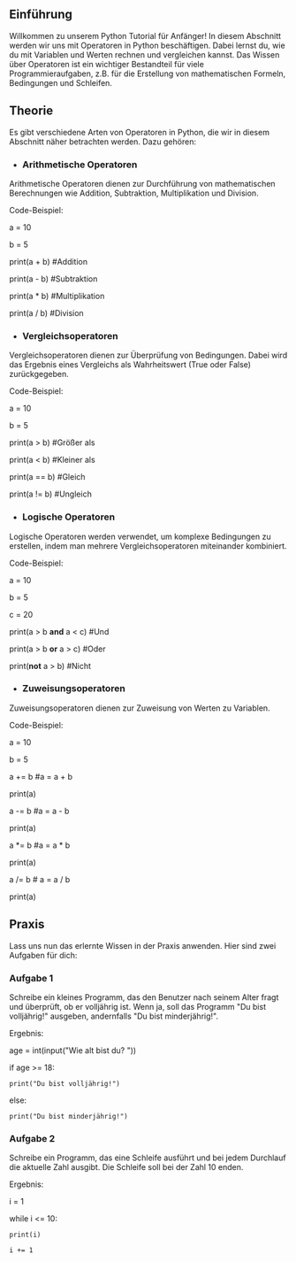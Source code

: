 ## **Einführung**

Willkommen zu unserem Python Tutorial für Anfänger! In diesem Abschnitt werden wir uns mit Operatoren in Python beschäftigen. Dabei lernst du, wie du mit Variablen und Werten rechnen und vergleichen kannst.
Das Wissen über Operatoren ist ein wichtiger Bestandteil für viele Programmieraufgaben, z.B. für die Erstellung von mathematischen Formeln, Bedingungen und Schleifen.

## **Theorie**

Es gibt verschiedene Arten von Operatoren in Python, die wir in diesem Abschnitt näher betrachten werden. Dazu gehören:

* ### **Arithmetische Operatoren**

Arithmetische Operatoren dienen zur Durchführung von mathematischen Berechnungen wie Addition, Subtraktion, Multiplikation und Division.

Code-Beispiel:

a = 10

b = 5

print(a + b) #Addition

print(a - b) #Subtraktion

print(a * b) #Multiplikation

print(a / b) #Division

* ### **Vergleichsoperatoren**

Vergleichsoperatoren dienen zur Überprüfung von Bedingungen. Dabei wird das Ergebnis eines Vergleichs als Wahrheitswert (True oder False) zurückgegeben.

Code-Beispiel:

a = 10

b = 5

print(a > b) #Größer als

print(a < b) #Kleiner als

print(a == b) #Gleich

print(a != b) #Ungleich

* ### **Logische Operatoren**

Logische Operatoren werden verwendet, um komplexe Bedingungen zu erstellen, indem man mehrere Vergleichsoperatoren miteinander kombiniert.

Code-Beispiel:

a = 10

b = 5

c = 20

print(a > b **and** a < c) #Und

print(a > b **or** a > c) #Oder

print(**not** a > b) #Nicht

* ### **Zuweisungsoperatoren**

Zuweisungsoperatoren dienen zur Zuweisung von Werten zu Variablen.

Code-Beispiel:

a = 10

b = 5

a += b #a = a + b

print(a)

a -= b #a = a - b

print(a)

a *= b #a = a * b

print(a)

a /= b # a = a / b

print(a)

## **Praxis**

Lass uns nun das erlernte Wissen in der Praxis anwenden. Hier sind zwei Aufgaben für dich:

### **Aufgabe 1**

Schreibe ein kleines Programm, das den Benutzer nach seinem Alter fragt und überprüft, ob er volljährig ist. Wenn ja, soll das Programm "Du bist volljährig!" ausgeben, andernfalls "Du bist minderjährig!".

Ergebnis:

age = int(input("Wie alt bist du? "))

if age >= 18:

    print("Du bist volljährig!")

else:

    print("Du bist minderjährig!")

### **Aufgabe 2**

Schreibe ein Programm, das eine Schleife ausführt und bei jedem Durchlauf die aktuelle Zahl ausgibt. Die Schleife soll bei der Zahl 10 enden.

Ergebnis:

i = 1

while i <= 10:

    print(i)

    i += 1


